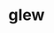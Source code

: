 ---
title: "glew"
layout: cache
categories: [package, develop-2025-06-01]
meta: {"compilers": ["gcc@11.1.0", "gcc@11.4.0", "intel-oneapi-compilers@2025.1.0", "msvc@19.39.33523"], "num_specs": 11, "num_specs_by_stack": {"data-vis-sdk": 2, "e4s": 5, "e4s-oneapi": 1, "e4s-rocm-external": 1, "hep": 1, "root": 11, "windows-vis": 1}, "oss": ["ubuntu20.04", "ubuntu22.04", "windows10.0.20348"], "platforms": ["linux", "windows"], "stacks": ["data-vis-sdk", "e4s", "e4s-oneapi", "e4s-rocm-external", "hep", "root", "windows-vis"], "targets": ["x86_64", "x86_64_v3"], "versions": ["2.2.0"]}
spec_details: [{"compiler": "gcc@11.4.0", "hash": "bkurq5hxccqynmn2jayyz5ogwkrxvc6d", "os": "ubuntu22.04", "platform": "linux", "size": "-", "stacks": ["e4s", "root"], "target": "x86_64_v3", "variants": ["build_system=cmake", "build_type=Release", "generator=make", "~ipo", "patches:=7992e52,e65236d"], "versions": ["2.2.0"]}, {"compiler": "intel-oneapi-compilers@2025.1.0", "hash": "bs6lanecb2vpnomghgrbolb4mxap7bfs", "os": "ubuntu22.04", "platform": "linux", "size": "-", "stacks": ["e4s-oneapi", "root"], "target": "x86_64_v3", "variants": ["build_system=cmake", "build_type=Release", "generator=make", "~ipo", "patches:=7992e52,e65236d"], "versions": ["2.2.0"]}, {"compiler": "gcc@11.4.0", "hash": "ce76326wzs5mzo43mf4b6njj3yn6tqo2", "os": "ubuntu22.04", "platform": "linux", "size": "-", "stacks": ["e4s", "root"], "target": "x86_64_v3", "variants": ["build_system=cmake", "build_type=Release", "generator=make", "~ipo", "patches:=7992e52,e65236d"], "versions": ["2.2.0"]}, {"compiler": "gcc@11.1.0", "hash": "dr54sgkbw4pjd7yeh7sc25ipk7whygr4", "os": "ubuntu20.04", "platform": "linux", "size": "-", "stacks": ["data-vis-sdk", "root"], "target": "x86_64_v3", "variants": ["build_system=cmake", "build_type=Release", "generator=make", "~ipo", "patches:=7992e52,e65236d"], "versions": ["2.2.0"]}, {"compiler": "gcc@11.4.0", "hash": "icexrk2xbr24ttd5kfhfpog4knrt3vjl", "os": "ubuntu22.04", "platform": "linux", "size": "-", "stacks": ["hep", "root"], "target": "x86_64_v3", "variants": ["build_system=cmake", "build_type=Release", "generator=make", "~ipo", "patches:=7992e52,e65236d"], "versions": ["2.2.0"]}, {"compiler": "gcc@11.4.0", "hash": "ldy4jl6xusrnrrb32c2wffk5exxvy5ko", "os": "ubuntu22.04", "platform": "linux", "size": "-", "stacks": ["e4s", "root"], "target": "x86_64_v3", "variants": ["build_system=cmake", "build_type=Release", "generator=make", "~ipo", "patches:=7992e52,e65236d"], "versions": ["2.2.0"]}, {"compiler": "gcc@11.4.0", "hash": "lhvhdom3jziku3tzupra7ebzc74xibtb", "os": "ubuntu22.04", "platform": "linux", "size": "-", "stacks": ["e4s", "root"], "target": "x86_64_v3", "variants": ["build_system=cmake", "build_type=Release", "generator=make", "~ipo", "patches:=7992e52,e65236d"], "versions": ["2.2.0"]}, {"compiler": "gcc@11.1.0", "hash": "qc43kjeyqbzvjkbc4afrxnhicoilizna", "os": "ubuntu20.04", "platform": "linux", "size": "-", "stacks": ["data-vis-sdk", "root"], "target": "x86_64_v3", "variants": ["build_system=cmake", "build_type=Release", "generator=make", "~ipo", "patches:=7992e52,e65236d"], "versions": ["2.2.0"]}, {"compiler": "gcc@11.4.0", "hash": "y35w6x5y6dw6rj7eyasnkh7d6m5gvqa7", "os": "ubuntu22.04", "platform": "linux", "size": "-", "stacks": ["e4s-rocm-external", "root"], "target": "x86_64_v3", "variants": ["build_system=cmake", "build_type=Release", "generator=make", "~ipo", "patches:=7992e52,e65236d"], "versions": ["2.2.0"]}, {"compiler": "msvc@19.39.33523", "hash": "ydsba2ey6tsty53jx5rdfo3prngbr3zv", "os": "windows10.0.20348", "platform": "windows", "size": "-", "stacks": ["root", "windows-vis"], "target": "x86_64", "variants": ["build_system=cmake", "build_type=Release", "generator=ninja", "~ipo", "patches:=a7f1dc1"], "versions": ["2.2.0"]}, {"compiler": "gcc@11.4.0", "hash": "zcvptzmvvxs2rf2bj3zz7dl3nbvjjsjb", "os": "ubuntu22.04", "platform": "linux", "size": "-", "stacks": ["e4s", "root"], "target": "x86_64_v3", "variants": ["build_system=cmake", "build_type=Release", "generator=make", "~ipo", "patches:=7992e52,e65236d"], "versions": ["2.2.0"]}]
---